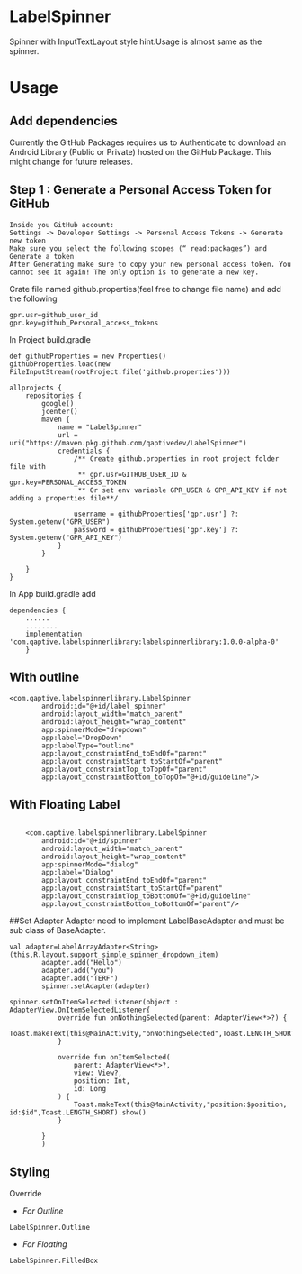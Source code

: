 # LabelSpinner
Spinner with InputTextLayout style hint.Usage is almost same as the spinner.
# Usage 
## Add dependencies

Currently the GitHub Packages requires us to Authenticate to download an Android Library (Public or Private) hosted on the GitHub Package. This might change for future releases.

## Step 1 : Generate a Personal Access Token for GitHub
    Inside you GitHub account:
    Settings -> Developer Settings -> Personal Access Tokens -> Generate new token
    Make sure you select the following scopes (“ read:packages”) and Generate a token
    After Generating make sure to copy your new personal access token. You cannot see it again! The only option is to generate a new key.

Crate file named github.properties(feel free to change file name)
and add the following
```
gpr.usr=github_user_id
gpr.key=github_Personal_access_tokens
```
In Project build.gradle
```
def githubProperties = new Properties()
githubProperties.load(new FileInputStream(rootProject.file('github.properties')))

allprojects {
    repositories {
        google()
        jcenter()
        maven {
            name = "LabelSpinner"
            url = uri("https://maven.pkg.github.com/qaptivedev/LabelSpinner")
            credentials {
                /** Create github.properties in root project folder file with
                 ** gpr.usr=GITHUB_USER_ID & gpr.key=PERSONAL_ACCESS_TOKEN
                 ** Or set env variable GPR_USER & GPR_API_KEY if not adding a properties file**/

                username = githubProperties['gpr.usr'] ?: System.getenv("GPR_USER")
                password = githubProperties['gpr.key'] ?: System.getenv("GPR_API_KEY")
            }
        }
        
    }
}
```
In App build.gradle add
```
dependencies {
    ......
    ........
    implementation 'com.qaptive.labelspinnerlibrary:labelspinnerlibrary:1.0.0-alpha-0'
    }
```
## With outline
```
<com.qaptive.labelspinnerlibrary.LabelSpinner
        android:id="@+id/label_spinner"
        android:layout_width="match_parent"
        android:layout_height="wrap_content"
        app:spinnerMode="dropdown"
        app:label="DropDown"
        app:labelType="outline"
        app:layout_constraintEnd_toEndOf="parent"
        app:layout_constraintStart_toStartOf="parent"
        app:layout_constraintTop_toTopOf="parent"
        app:layout_constraintBottom_toTopOf="@+id/guideline"/>
```
## With Floating Label
```

    <com.qaptive.labelspinnerlibrary.LabelSpinner
        android:id="@+id/spinner"
        android:layout_width="match_parent"
        android:layout_height="wrap_content"
        app:spinnerMode="dialog"
        app:label="Dialog"
        app:layout_constraintEnd_toEndOf="parent"
        app:layout_constraintStart_toStartOf="parent"
        app:layout_constraintTop_toBottomOf="@+id/guideline"
        app:layout_constraintBottom_toBottomOf="parent"/>
```
##Set Adapter
Adapter need to implement LabelBaseAdapter and must be sub class of BaseAdapter.
```
val adapter=LabelArrayAdapter<String>(this,R.layout.support_simple_spinner_dropdown_item)
        adapter.add("Hello")
        adapter.add("you")
        adapter.add("TERF")
        spinner.setAdapter(adapter)
        
spinner.setOnItemSelectedListener(object : AdapterView.OnItemSelectedListener{
            override fun onNothingSelected(parent: AdapterView<*>?) {
                Toast.makeText(this@MainActivity,"onNothingSelected",Toast.LENGTH_SHORT).show()
            }

            override fun onItemSelected(
                parent: AdapterView<*>?,
                view: View?,
                position: Int,
                id: Long
            ) {
                Toast.makeText(this@MainActivity,"position:$position, id:$id",Toast.LENGTH_SHORT).show()
            }

        }
        )
```
## Styling
Override
* *For Outline*
```
LabelSpinner.Outline
```

* *For Floating*
```
LabelSpinner.FilledBox
```
